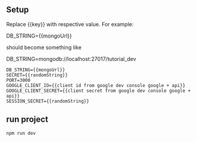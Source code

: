 ## Setup

Replace {{key}} with respective value. For example: 

DB_STRING={{mongoUrl}} 

should become something like 

DB_STRING=mongodb://localhost:27017/tutorial_dev

```
DB_STRING={{mongoUrl}}
SECRET={{randomString}}
PORT=3000
GOOGLE_CLIENT_ID={{client id from google dev console google + api}}
GOOGLE_CLIENT_SECRET={{client secret from google dev console google + api}}
SESSION_SECRET={{randomString}}
```

## run project

```
npm run dev
```